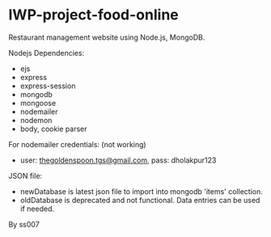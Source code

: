 # IWP-project-food-online

Restaurant management website using Node.js, MongoDB.

Nodejs Dependencies:
* ejs
* express
* express-session
* mongodb
* mongoose
* nodemailer
* nodemon
* body, cookie parser

For nodemailer credentials: (not working)
* user: thegoldenspoon.tgs@gmail.com, pass: dholakpur123

JSON file: 
* newDatabase is latest json file to import into mongodb 'items' collection.
* oldDatabase is deprecated and not functional. Data entries can be used if needed.


By ss007
